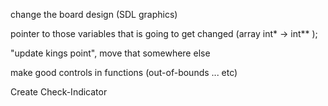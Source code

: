
change the board design (SDL graphics)

pointer to those variables that is going to get changed (array int* -> int** );

"update kings point", move that somewhere else

make good controls in functions (out-of-bounds ... etc)

Create Check-Indicator